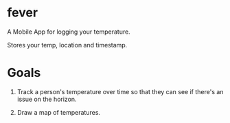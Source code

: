 # fever

A Mobile App for logging your temperature.

Stores your temp, location and timestamp.

# Goals

1. Track a person's temperature over time so that they can see if there's an issue on the horizon.

2. Draw a map of temperatures.
